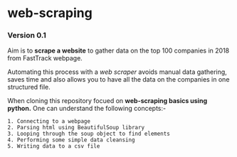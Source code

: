 # web-scraping 
### Version 0.1


Aim is to **scrape a website** to gather data on the top 100 companies in 2018 from FastTrack webpage.

Automating this process with a *web scraper* avoids manual data gathering, saves time and also allows you to have all the data on the companies in one structured file.


When cloning this repository focued on **web-scraping basics using python.**
One can understand the following concepts:-

	1. Connecting to a webpage
    2. Parsing html using BeautifulSoup library
    3. Looping through the soup object to find elements
    4. Performing some simple data cleansing
    5. Writing data to a csv file